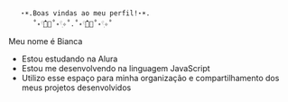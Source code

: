 ## 
       ⋆☀︎.Boas vindas ao meu perfil!⋆☀︎.
          ˚˖𓍢ִִ໋🌊🦈˚˖𓍢ִ✧˚.˚˖𓍢ִִ໋🌊🦈˚˖𓍢ִ✧˚
          
Meu nome é Bianca

- Estou estudando na Alura
- Estou me desenvolvendo na linguagem JavaScript
- Utilizo esse espaço para minha organização e compartilhamento dos meus projetos desenvolvidos
